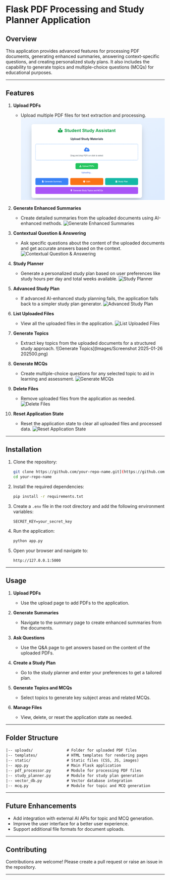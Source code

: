 # Flask PDF Processing and Study Planner Application

## Overview
This application provides advanced features for processing PDF documents, generating enhanced summaries, answering context-specific questions, and creating personalized study plans. It also includes the capability to generate topics and multiple-choice questions (MCQs) for educational purposes.

---

## Features

1. **Upload PDFs**
   - Upload multiple PDF files for text extraction and processing.
   ![Upload PDFs Screenshot](images/Screenshot%202025-01-26%20202439.png)

2. **Generate Enhanced Summaries**
   - Create detailed summaries from the uploaded documents using AI-enhanced methods.
   ![Generate Enhanced Summaries](image2)

3. **Contextual Question & Answering**
   - Ask specific questions about the content of the uploaded documents and get accurate answers based on the context.
   ![Contextual Question & Answering](image3)

4. **Study Planner**
   - Generate a personalized study plan based on user preferences like study hours per day and total weeks available.
   ![Study Planner](image4)

5. **Advanced Study Plan**
   - If advanced AI-enhanced study planning fails, the application falls back to a simpler study plan generator.
   ![Advanced Study Plan](image5)

6. **List Uploaded Files**
   - View all the uploaded files in the application.
   ![List Uploaded Files](image6)

7. **Generate Topics**
   - Extract key topics from the uploaded documents for a structured study approach.
   ![Generate Topics](Images/Screenshot 2025-01-26 202500.png)

8. **Generate MCQs**
   - Create multiple-choice questions for any selected topic to aid in learning and assessment.
   ![Generate MCQs](image8)

9. **Delete Files**
   - Remove uploaded files from the application as needed.
   ![Delete Files](image9)

10. **Reset Application State**
    - Reset the application state to clear all uploaded files and processed data.
    ![Reset Application State](image10)

---

## Installation

1. Clone the repository:
   ```bash
   git clone https://github.com/your-repo-name.git](https://github.com/quantumdeepak/Study_planner_Simple_RAG
   cd your-repo-name
   ```

2. Install the required dependencies:
   ```bash
   pip install -r requirements.txt
   ```

3. Create a `.env` file in the root directory and add the following environment variables:
   ```env
   SECRET_KEY=your_secret_key
   ```

4. Run the application:
   ```bash
   python app.py
   ```

5. Open your browser and navigate to:
   ```
   http://127.0.0.1:5000
   ```

---

## Usage

1. **Upload PDFs**
   - Use the upload page to add PDFs to the application.

2. **Generate Summaries**
   - Navigate to the summary page to create enhanced summaries from the documents.

3. **Ask Questions**
   - Use the Q&A page to get answers based on the content of the uploaded PDFs.

4. **Create a Study Plan**
   - Go to the study planner and enter your preferences to get a tailored plan.

5. **Generate Topics and MCQs**
   - Select topics to generate key subject areas and related MCQs.

6. **Manage Files**
   - View, delete, or reset the application state as needed.

---

## Folder Structure

```
|-- uploads/               # Folder for uploaded PDF files
|-- templates/             # HTML templates for rendering pages
|-- static/                # Static files (CSS, JS, images)
|-- app.py                 # Main Flask application
|-- pdf_processor.py       # Module for processing PDF files
|-- study_planner.py       # Module for study plan generation
|-- vector_db.py           # Vector database integration
|-- mcq.py                 # Module for topic and MCQ generation
```

---

## Future Enhancements

- Add integration with external AI APIs for topic and MCQ generation.
- Improve the user interface for a better user experience.
- Support additional file formats for document uploads.

---

## Contributing

Contributions are welcome! Please create a pull request or raise an issue in the repository.

---
